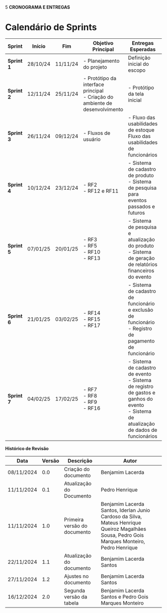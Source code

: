 5 **CRONOGRAMA E ENTREGAS**
# Calendário de Sprints

| Sprint | Início  | Fim     | Objetivo Principal | Entregas Esperadas | Validação do Cliente |
|--------|---------|---------|--------------------|--------------------|----------------------|
| **Sprint 1** | 28/10/24 | 11/11/24 | - Planejamento do projeto |  Definição inicial do escopo | Validação do escopo  |
| **Sprint 2** | 12/11/24 | 25/11/24 | - Protótipo da interface principal <br> - Criação do ambiente de desenvolvimento  | - Protótipo da tela inicial | Validação do protótipo |
| **Sprint 3** | 26/11/24 | 09/12/24 | - Fluxos de usuário | - Fluxo das usabilidades de estoque <br> Fluxo das usabilidades de funcionários  | Validação do fluxo
| **Sprint 4** | 10/12/24 | 23/12/24 | - RF2  <br> - RF12 e RF11| - Sistema de cadastro de produto <br> - Sistema de pesquisa para eventos passados e futuros| Validação do cadrasto de produtos e pesquisa de eventos |
| **Sprint 5** | 07/01/25 | 20/01/25 | - RF3 <br> - RF5 <br> - RF10<br> - RF13 | - Sistema de pesquisa e atualização do produto <br> - Sistema de geração de relatórios financeiros do evento |Validação da pesquisa e atualização de produtos e do sistema de relatórios |
| **Sprint 6** | 21/01/25 | 03/02/25 | - RF14 <br> - RF15 <br>- RF17<br>| - Sistema de cadastro de funcionário e exclusão de funcionário <br> - Registro de pagamento de funcionário | Validação do processo de registro e exclusão além do de pagamento de funcionário |
| **Sprint 7** | 04/02/25 | 17/02/25 | - RF7 <br>- RF8 <br>- RF9 <br>- RF16| - Sistema de cadastro de evento <br> - Sistema de registro de gastos e ganhos do evento <br>- Sistema de atualização de dados de funcionários | Validação das entregas da sprint e do produto final |



**Histórico de Revisão**

| **Data**   | **Versão** | **Descrição**                                                                         | **Autor**                                                                 |
| ---------- | ---------- | ------------------------------------------------------------------------------------- | ------------------------------------------------------------------------- |
| 08/11/2024 | 0\.0 | Criação do documento | Benjamim Lacerda |
| 11/11/2024 | 0\.1 | Atualização do Documento | Pedro Henrique |
| 11/11/2024 | 1\.0 | Primeira versão do documento | Benjamim Lacerda Santos, Iderlan Junio Cardoso da Silva, Mateus Henrique Queiroz Magalhães Sousa, Pedro Gois Marques Monteiro, Pedro Henrique |
| 22/11/2024 | 1\.1 | Atualização do documento | Benjamim Lacerda Santos |
| 27/11/2024 | 1\.2 | Ajustes no documento | Benjamim Lacerda Santos |
| 16/12/2024 | 2\.0 | Segunda versão da tabela| Benjamim Lacerda Santos e Pedro Gois Marques Monteiro |